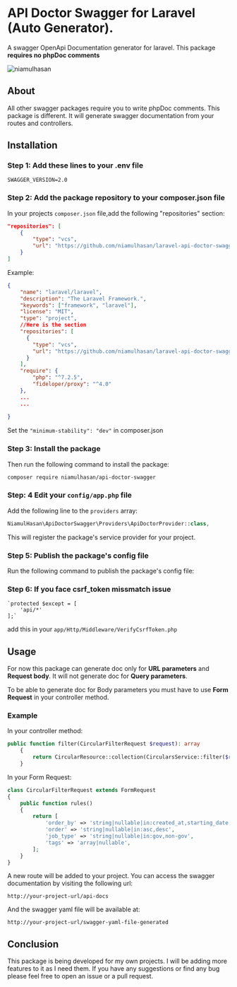 # API Doctor Swagger for Laravel (Auto Generator).
A swagger OpenApi Documentation generator for laravel. This package **requires no phpDoc comments**
<p align="left"> <img src="https://komarev.com/ghpvc/?username=laravel-api-doctor-swagger&label=Views&color=0e75b6&style=flat" alt="niamulhasan" /> </p>

## About 
All other swagger packages require you to write phpDoc comments. This package is different. It will generate swagger documentation from your routes and controllers.

## Installation
### Step 1: Add these lines to your .env file
```
SWAGGER_VERSION=2.0
```
### Step 2: Add the package repository to your composer.json file
In your projects `composer.json` file,add the following "repositories" section:
```json
"repositories": [
    {
        "type": "vcs",
        "url": "https://github.com/niamulhasan/laravel-api-doctor-swagger"
    }
]
```

Example:
```json
{
    "name": "laravel/laravel",
    "description": "The Laravel Framework.",
    "keywords": ["framework", "laravel"],
    "license": "MIT",
    "type": "project",
    //Here is the section
    "repositories": [
      {
        "type": "vcs",
        "url": "https://github.com/niamulhasan/laravel-api-doctor-swagger"
      }
    ],
    "require": {
        "php": "^7.2.5",
        "fideloper/proxy": "^4.0"
    },
    ...
    ...
        
}
```

Set the `"minimum-stability": "dev"` in composer.json

### Step 3: Install the package
Then run the following command to install the package:
```bash
composer require niamulhasan/api-doctor-swagger
```
### Step: 4 Edit your `config/app.php` file
Add the following line to the `providers` array:
```php
NiamulHasan\ApiDoctorSwagger\Providers\ApiDoctorProvider::class,
```
This will register the package's service provider for your project.

### Step 5: Publish the package's config file
Run the following command to publish the package's config file:

### Step 6: If you face csrf_token missmatch issue

    `protected $except = [
        'api/*'
    ];`
add this in your `app/Http/Middleware/VerifyCsrfToken.php`


## Usage
For now this package can generate doc only for **URL parameters** and **Request body**. It will not generate doc for **Query parameters**.

To be able to generate doc for Body parameters you must have to use **Form Request** in your controller method.

### Example
In your controller method:
```php
public function filter(CircularFilterRequest $request): array
    {
        return CircularResource::collection(CircularsService::filter($request->job_type, $request->order_by, $request->order, $request->tags))->toArray($request);
    }
```
In your Form Request:
```php
class CircularFilterRequest extends FormRequest
{
    public function rules()
    {
        return [
            'order_by' => 'string|nullable|in:created_at,starting_date,deadline',
            'order' => 'string|nullable|in:asc,desc',
            'job_type' => 'string|nullable|in:gov,non-gov',
            'tags' => 'array|nullable',
        ];
    }
}
```




A new route will be added to your project. You can access the swagger documentation by visiting the following url:
```
http://your-project-url/api-docs
```
And the swagger yaml file will be available at:
```
http://your-project-url/swagger-yaml-file-generated
```

## Conclusion
This package is being developed for my own projects. I will be adding more features to it as I need them. If you have any suggestions or find any bug please feel free to open an issue or a pull request.
